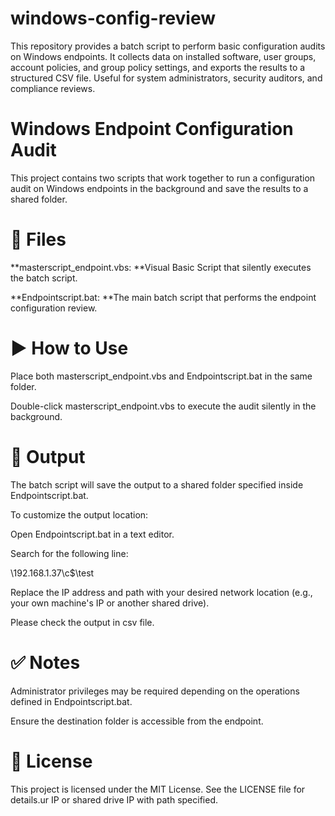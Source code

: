 # windows-config-review
This repository provides a batch script to perform basic configuration audits on Windows endpoints. It collects data on installed software, user groups, account policies, and group policy settings, and exports the results to a structured CSV file. Useful for system administrators, security auditors, and compliance reviews.

# Windows Endpoint Configuration Audit

This project contains two scripts that work together to run a configuration audit on Windows endpoints in the background and save the results to a shared folder.

# 📁 Files

**masterscript_endpoint.vbs: **Visual Basic Script that silently executes the batch script.

**Endpointscript.bat: **The main batch script that performs the endpoint configuration review.

# ▶️ How to Use

Place both masterscript_endpoint.vbs and Endpointscript.bat in the same folder.

Double-click masterscript_endpoint.vbs to execute the audit silently in the background.

# 📂 Output

The batch script will save the output to a shared folder specified inside Endpointscript.bat.

To customize the output location:

Open Endpointscript.bat in a text editor.

Search for the following line:

\\192.168.1.37\c$\test

Replace the IP address and path with your desired network location (e.g., your own machine's IP or another shared drive).

Please check the output in csv file.

# ✅ Notes

Administrator privileges may be required depending on the operations defined in Endpointscript.bat.

Ensure the destination folder is accessible from the endpoint.

# 📝 License

This project is licensed under the MIT License. See the LICENSE file for details.ur IP or shared drive IP with path specified.

